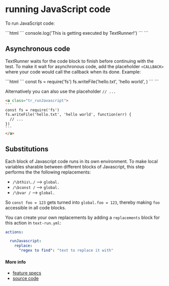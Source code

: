 # running JavaScript code

To run JavaScript code:

<a class="tr_runMarkdownInTextrun">
```html
<a class="tr_runJavascript">
`​``
console.log('This is getting executed by TextRunner!')
`​``
</a>
```
</a>


## Asynchronous code

TextRunner waits for the code block to finish before continuing with the test.
To make it wait for asynchronous code,
add the placeholder `<CALLBACK>` where your code would call the callback when its done.
Example:

<a class="tr_runMarkdownInTextrun">
```html
<a class="tr_runJavascript">
`​``
const fs = require('fs')
fs.writeFile('hello.txt', 'hello world', <CALLBACK>)
`​``
</a>
```
</a>


Alternatively you can also use the placeholder `// ...`
<a class="tr_runMarkdownInTextrun">
```html
<a class="tr_runJavascript">
`​``
const fs = require('fs')
fs.writeFile('hello.txt', 'hello world', function(err) {
  // ...
})
`​``
</a>
```
</a>



## Substitutions

Each block of Javascript code runs in its own environment.
To make local variables sharable between different blocks of Javascript,
this step performs the the following replacements:
- `/\bthis\./`  -->  `global.`
- `/\bconst /`  -->  `global.`
- `/\bvar /`  -->   `global.`

So `const foo = 123` gets turned into `global.foo = 123`,
thereby making `foo` accessible in all code blocks.

You can create your own replacements by adding a `replacements` block
for this action
in `text-run.yml`:

```yml
actions:

  runJavascript:
    replace:
      "regex to find": "text to replace it with"
```


#### More info

- [feature specs](../../features/actions/built-in/run-javascript/run-javascript.feature)
- [source code](../../src/actions/built-in/run-javascript.js)
